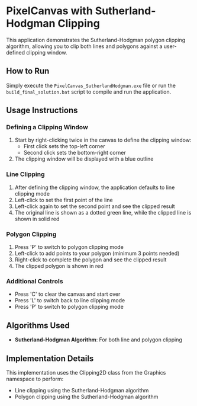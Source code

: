# PixelCanvas with Sutherland-Hodgman Clipping

This application demonstrates the Sutherland-Hodgman polygon clipping algorithm, allowing you to clip both lines and polygons against a user-defined clipping window.

## How to Run

Simply execute the `PixelCanvas_SutherlandHodgman.exe` file or run the `build_final_solution.bat` script to compile and run the application.

## Usage Instructions

### Defining a Clipping Window
1. Start by right-clicking twice in the canvas to define the clipping window:
   - First click sets the top-left corner
   - Second click sets the bottom-right corner
2. The clipping window will be displayed with a blue outline

### Line Clipping
1. After defining the clipping window, the application defaults to line clipping mode
2. Left-click to set the first point of the line
3. Left-click again to set the second point and see the clipped result
4. The original line is shown as a dotted green line, while the clipped line is shown in solid red

### Polygon Clipping
1. Press 'P' to switch to polygon clipping mode
2. Left-click to add points to your polygon (minimum 3 points needed)
3. Right-click to complete the polygon and see the clipped result
4. The clipped polygon is shown in red

### Additional Controls
- Press 'C' to clear the canvas and start over
- Press 'L' to switch back to line clipping mode
- Press 'P' to switch to polygon clipping mode

## Algorithms Used
- **Sutherland-Hodgman Algorithm**: For both line and polygon clipping

## Implementation Details
This implementation uses the Clipping2D class from the Graphics namespace to perform:
- Line clipping using the Sutherland-Hodgman algorithm
- Polygon clipping using the Sutherland-Hodgman algorithm 